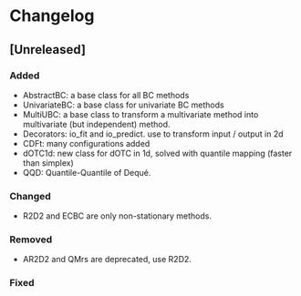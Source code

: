 
# Changelog

## [Unreleased]

### Added
- AbstractBC: a base class for all BC methods
- UnivariateBC: a base class for univariate BC methods
- MultiUBC: a base class to transform a multivariate method into multivariate
  (but independent) method.
- Decorators: io_fit and io_predict. use to transform input / output in 2d
- CDFt: many configurations added
- dOTC1d: new class for dOTC in 1d, solved with quantile mapping (faster than
  simplex)
- QQD: Quantile-Quantile of Dequé.

### Changed
- R2D2 and ECBC are only non-stationary methods.

### Removed
- AR2D2 and QMrs are deprecated, use R2D2.

### Fixed

